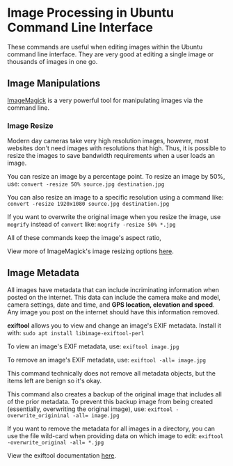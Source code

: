 # Image Processing in Ubuntu Command Line Interface

These commands are useful when editing images within the Ubuntu command line interface. They are very good at editing a single image or thousands of images in one go.

## Image Manipulations

[ImageMagick](https://www.imagemagick.org/script/command-line-processing.php) is a very powerful tool for manipulating images via the command line.

### Image Resize

Modern day cameras take very high resolution images, however, most websites don't need images with resolutions that high. Thus, it is possible to resize the images to save bandwidth requirements when a user loads an image.

You can resize an image by a percentage point. To resize an image by 50%, use:
`convert -resize 50% source.jpg destination.jpg`

You can also resize an image to a specific resolution using a command like:
`convert -resize 1920x1080 source.jpg destination.jpg`

If you want to overwrite the original image when you resize the image, use `mogrify` instead of `convert` like:
`mogrify -resize 50% *.jpg`

All of these commands keep the image's aspect ratio,

View more of ImageMagick's image resizing options [here](https://www.imagemagick.org/Usage/resize/).

## Image Metadata

All images have metadata that can include incriminating information when posted on the internet. This data can include the camera make and model, camera settings, date and time, and **GPS location, elevation and speed**. Any image you post on the internet should have this information removed.

**exiftool** allows you to view and change an image's EXIF metadata. Install it with:
`sudo apt install libimage-exiftool-perl`

To view an image's EXIF metadata, use:
`exiftool image.jpg`

To remove an image's EXIF metadata, use:
`exiftool -all= image.jpg`

This command technically does not remove all metadata objects, but the items left are benign so it's okay.

This command also creates a backup of the original image that includes all of the prior metadata. To prevent this backup image from being created (essentially, overwriting the original image), use:
`exiftool -overwrite_origininal -all= image.jpg`

If you want to remove the metadata for all images in a directory, you can use the file wild-card when providing data on which image to edit:
`exiftool -overwrite_original -all= *.jpg`

View the exiftool documentation [here](http://www.sno.phy.queensu.ca/~phil/exiftool/exiftool_pod.html).
